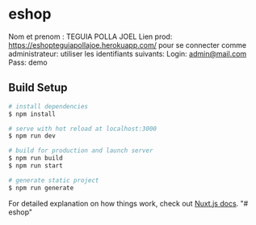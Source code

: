 # eshop
Nom et prenom : TEGUIA POLLA JOEL
Lien prod: https://eshopteguiapollajoe.herokuapp.com/
pour se connecter comme administrateur:
utiliser
les identifiants suivants:
Login: admin@mail.com
Pass: demo


## Build Setup

```bash
# install dependencies
$ npm install

# serve with hot reload at localhost:3000
$ npm run dev

# build for production and launch server
$ npm run build
$ npm run start

# generate static project
$ npm run generate
```

For detailed explanation on how things work, check out [Nuxt.js docs](https://nuxtjs.org).
"# eshop" 
